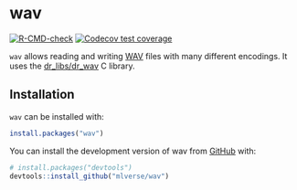 
# wav

<!-- badges: start -->
[![R-CMD-check](https://github.com/mlverse/wav/actions/workflows/R-CMD-check.yaml/badge.svg)](https://github.com/mlverse/wav/actions/workflows/R-CMD-check.yaml)
[![Codecov test coverage](https://codecov.io/gh/mlverse/wav/branch/main/graph/badge.svg)](https://app.codecov.io/gh/mlverse/wav?branch=main)
<!-- badges: end -->

`wav` allows reading and writing [WAV](https://en.wikipedia.org/wiki/WAV) files with
many different encodings. It uses  the [dr_libs/dr_wav](https://github.com/mackron/dr_libs)
C library.

## Installation

`wav` can be installed with:

``` r
install.packages("wav")
```

You can install the development version of wav from [GitHub](https://github.com/) with:

``` r
# install.packages("devtools")
devtools::install_github("mlverse/wav")
```


